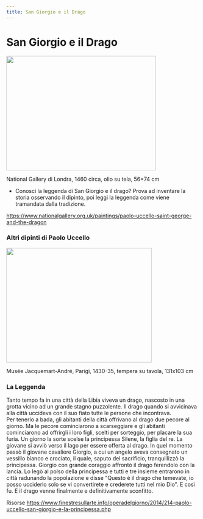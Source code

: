 ```yaml
---
title: San Giorgio e il Drago
---
```

# San Giorgio e il Drago

<img src="https://upload.wikimedia.org/wikipedia/commons/thumb/e/ed/Paolo_Uccello_047b.jpg/1024px-Paolo_Uccello_047b.jpg" 
width="392" height="300"> 

National Gallery di Londra, 1460 circa, olio su tela, 56×74 cm

- Conosci la leggenda di San Giorgio e il drago? Prova ad inventare la storia osservando il dipinto, poi leggi la leggenda come viene tramandata dalla tradizione.

https://www.nationalgallery.org.uk/paintings/paolo-uccello-saint-george-and-the-dragon

### Altri dipinti di Paolo Uccello

<img src="https://www.musee-jacquemart-andre.com/sites/default/files/styles/fiches_oeuvre/public/mja3036_v2_sebert_photographe_2.jpg" 
width="381" height="300"> 

Musée Jacquemart-André, Parigi, 1430-35, tempera su tavola, 131x103 cm
### La Leggenda

Tanto tempo fa in una città della Libia viveva un drago, nascosto in una grotta vicino ad un grande stagno puzzolente. Il drago quando si avvicinava alla città uccideva con il suo fiato tutte le persone che incontrava.  
Per tenerlo a bada, gli abitanti della città offrivano al drago due pecore al giorno. Ma le pecore cominciarono a scarseggiare e gli abitanti cominciarono ad offrirgli i loro figli, scelti per sorteggio, per placare la sua furia. 
Un giorno la sorte scelse la principessa Silene, la figlia del re.
La giovane si avviò verso il lago per essere offerta al drago. In quel momento passò il giovane cavaliere Giorgio, a cui un angelo aveva consegnato un vessillo bianco e crociato, il quale, saputo del sacrificio, tranquillizzò la principessa. 
Giorgio con grande coraggio affrontò il drago ferendolo con la lancia. Lo legò al polso della principessa e tutti e tre insieme entrarono in città radunando la popolazione e disse "Questo è il drago che temevate, io posso ucciderlo solo se vi convertirete e crederete tutti nel mio Dio".
E così fu. E il drago venne finalmente e definitivamente sconfitto.

Risorse
https://www.finestresullarte.info/operadelgiorno/2014/214-paolo-uccello-san-giorgio-e-la-principessa.php
